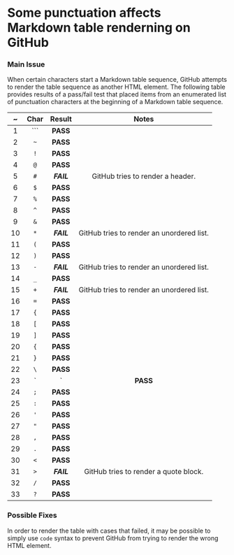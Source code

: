 # Some punctuation affects Markdown table renderning on GitHub

### Main Issue

When certain characters start a Markdown table sequence, GitHub attempts to render the table sequence as another HTML element. The following table provides results of a pass/fail test that placed items from an enumerated list of punctuation characters at the beginning of a Markdown table sequence.

~ | Char | Result | Notes
:--: | :--: | :--: | :--:
1 | ``` | **PASS** |
2 | `~` | **PASS** |
3 | `!` | **PASS** |
4 | `@` | **PASS** |
5 | `#` | ***FAIL*** | GitHub tries to render a header.
6 | `$` | **PASS** |
7 | `%` | **PASS** |
8 | `^` | **PASS** |
9 | `&` | **PASS** |
10 | `*` | ***FAIL*** | GitHub tries to render an unordered list.
11 | `(` | **PASS** |
12 | `)` | **PASS** |
13 | `-` | ***FAIL*** | GitHub tries to render an unordered list.
14 | `_` | **PASS** |
15 | `+` | ***FAIL*** | GitHub tries to render an unordered list.
16 | `=` | **PASS** |
17 | `{` | **PASS** |
18 | `[` | **PASS** |
19 | `]` | **PASS** |
20 | `{` | **PASS** |
21 | `}` | **PASS** |
22 | `\` | **PASS** |
23 | `|` | **PASS** |
24 | `;` | **PASS** |
25 | `:` | **PASS** |
26 | `'` | **PASS** |
27 | `"` | **PASS** |
28 | `,` | **PASS** |
29 | `.` | **PASS** |
30 | `<` | **PASS** |
31 | `>` | ***FAIL*** | GitHub tries to render a quote block.
32 | `/` | **PASS** |
33 | `?` | **PASS** |

### Possible Fixes

In order to render the table with cases that failed, it may be possible to simply use `code` syntax to prevent GitHub from trying to render the wrong HTML element.

